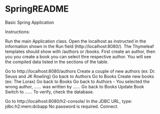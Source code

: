 # SpringREADME
Basic Spring Application

Instructions: 

Run the main Application class. 
Open the localhost as instructed in the information shown in the Run field (http://localhost:8080/).
The Thymeleaf templates should show with /authors or /books. 
First create an author, then you you create a book you can select thre respective author.
You will see the compiled data listed in the sections of the table.

Go to http://localhost:8080/authors
Create a couple of new authors (ex: Dr. Seuss and JK Rowling)
Go back to Authors
Go to Books
Create new books (ex: The Lorax)
Go back to Books
Go back to Authors - You selected the wrong author, ...... was written by ......
Go back to Books
Update Book
Switch to ......
To verify, check the database.

Go to http://localhost:8080/h2-console/
In the JDBC URL, type: jdbc:h2:mem:dcbapp
No password is required.
Connect.



